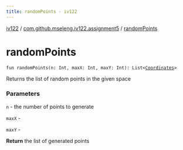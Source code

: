 ```yaml
---
title: randomPoints - iv122
---
```


[iv122](../index.md) / [com.github.mseleng.iv122.assignment5](index.md) / [randomPoints](.)

# randomPoints

`fun randomPoints(n: Int, maxX: Int, maxY: Int): List<`[`Coordinates`](../com.github.mseleng.iv122.util/-coordinates/index.md)`>`

Returns the list of random points in the given space

### Parameters

`n` - the number of points to generate

`maxX` -

`maxY` -

**Return**
the list of generated points


